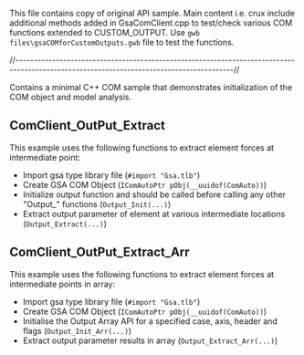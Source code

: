 This file contains copy of original API sample. 
Main content i.e. crux include additional methods added in GsaComClient.cpp to test/check various COM functions extended to CUSTOM_OUTPUT. 
Use ```gwb files\gsaCOMforCustomOutputs.gwb``` file to test the functions.

//-----------------------------------------------------------------------------------------------------------------------------------------//


Contains a minimal C++ COM sample that demonstrates initialization of the COM object and model analysis.

## ComClient_OutPut_Extract
This example uses the following functions to extract element forces at intermediate point:
- Import gsa type library file (```#import "Gsa.tlb"```)
- Create GSA COM Object (`IComAutoPtr pObj(__uuidof(ComAuto))`)
- Initialize output function and should be called before calling any other "Output_" functions (`Output_Init(...)`)
- Extract output parameter of element at various intermediate locations (`Output_Extract(...)`)

## ComClient_OutPut_Extract_Arr
This example uses the following functions to extract element forces at intermediate points in array:
- Import gsa type library file (```#import "Gsa.tlb"```)
- Create GSA COM Object (`IComAutoPtr pObj(__uuidof(ComAuto))`)
- Initialise the Output Array API for a specified case, axis, header and flags (`Output_Init_Arr(...)`)
- Extract output parameter results in array (`Output_Extract_Arr(...)`)
